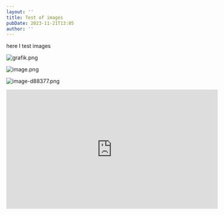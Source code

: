 ```yaml
---
layout: ''
title: Test of images
pubDate: 2023-11-21T13:05
author: ''
---
```


here I test images

![grafik.png](images/tutorials/grafik.png)

![image.png](images/tutorials/image.png)

![image-d88377.png](images/tutorials/image-d88377.png)

<iframe src="https://www.youtube.com/embed/EnddOHbeI_Q?si=5zUmjDx_FDYK6NYd" width="560" height="315" title="YouTube video player" frameborder="0" allow="accelerometer; autoplay; clipboard-write; encrypted-media; gyroscope; picture-in-picture; web-share" allowfullscreen=""></iframe>
